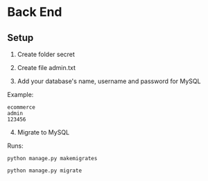 # Back End

## Setup

1. Create folder secret

2. Create file admin.txt

3. Add your database's name, username and password for MySQL

Example:

```
ecommerce
admin
123456
```

4. Migrate to MySQL

Runs:

```
python manage.py makemigrates

python manage.py migrate
```